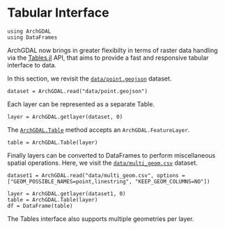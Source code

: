 # Tabular Interface

```@setup tables
using ArchGDAL
using DataFrames
```

ArchGDAL now brings in greater flexibilty in terms of raster data handling via the
[Tables.jl](https://github.com/JuliaData/Tables.jl) API, that aims to provide a fast and
responsive tabular interface to data.

In this section, we revisit the
[`data/point.geojson`](https://github.com/yeesian/ArchGDALDatasets/blob/307f8f0e584a39a050c042849004e6a2bd674f99/data/point.geojson)
dataset.

```@example tables
dataset = ArchGDAL.read("data/point.geojson")
```

Each layer can be represented as a separate Table.

```@example tables
layer = ArchGDAL.getlayer(dataset, 0)
```

The [`ArchGDAL.Table`](@ref) method accepts an `ArchGDAL.FeatureLayer`.
```@example tables
table = ArchGDAL.Table(layer)
```

Finally layers can be converted to DataFrames to perform miscellaneous spatial operations. Here, we visit the
[`data/multi_geom.csv`](https://github.com/yeesian/ArchGDALDatasets/blob/master/data/multi_geom.csv)
dataset.

```@example tables
dataset1 = ArchGDAL.read("data/multi_geom.csv", options = ["GEOM_POSSIBLE_NAMES=point,linestring", "KEEP_GEOM_COLUMNS=NO"])

layer = ArchGDAL.getlayer(dataset1, 0)
table = ArchGDAL.Table(layer)
df = DataFrame(table)
```

The Tables interface also supports multiple geometries per layer.
